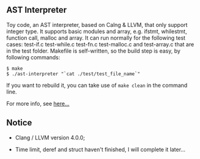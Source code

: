 ## AST Interpreter

Toy code, an AST interpreter, based on Calng & LLVM, that only support integer type.
It supports basic modules and array, e.g. ifstmt, whilestmt, function call, malloc and array.
It can run normally for the following test cases: test-if.c test-while.c test-fn.c test-malloc.c and test-array.c that are in the test folder.
Makefile is self-written, so the build step is easy, by following commands:

```
$ make
$ ./ast-interpreter "`cat ./test/test_file_name`"
```

If you want to rebuild it, you can take use of `make clean` in the command line.

For more info, see [here...](https://github.com/lijiansong/Postgraduate-Course/tree/master/Compilation/Clang%20%26%20LLVM%20Tutorial/hw1)

## Notice
- Clang / LLVM version 4.0.0;

- Time limit, deref and struct haven't finished, I will complete it later...
